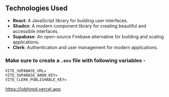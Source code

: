 ## Technologies Used

- **React**: A JavaScript library for building user interfaces.
- **Shadcn**: A modern component library for creating beautiful and accessible interfaces.
- **Supabase**: An open-source Firebase alternative for building and scaling applications.
- **Clerk**: Authentication and user management for modern applications.
  
### Make sure to create a `.env` file with following variables -
```
VITE_SUPABASE_URL=
VITE_SUPABASE_ANON_KEY=
VITE_CLERK_PUBLISHABLE_KEY=
```
https://jobhired.vercel.app
